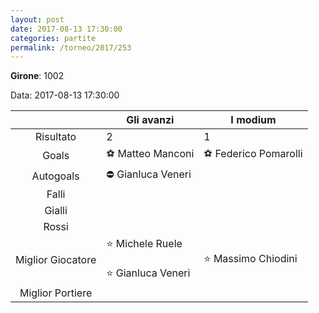```yaml
---
layout: post
date: 2017-08-13 17:30:00
categories: partite
permalink: /torneo/2017/253
---
```

**Girone**: 1002

Data: 2017-08-13 17:30:00

| | Gli avanzi | I modium |
|:-----:|-----|-----|
Risultato|2|1
Goals|⚽ Matteo Manconi|⚽ Federico Pomarolli<br/>
Autogoals|⛔ Gianluca Veneri |
Falli||
Gialli||
Rossi||
Miglior Giocatore|⭐ Michele Ruele<br/><br/>⭐ Gianluca Veneri <br/>|⭐ Massimo Chiodini <br/>
Miglior Portiere||